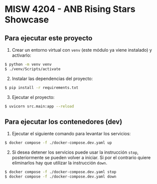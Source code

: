 # MISW 4204 - ANB Rising Stars Showcase

## Para ejecutar este proyecto

1. Crear un entorno virtual con `venv` (este módulo ya viene instalado) y activarlo:

```bash
$ python -m venv venv
$ ./venv/Scripts/activate
``` 

2. Instalar las dependencias del proyecto:

```bash
$ pip install -r requirements.txt
```

3. Ejecutar el proyecto:

```bash
$ uvicorn src.main:app --reload
```

## Para ejecutar los contenedores (dev)

1. Ejecutar el siguiente comando para levantar los servicios:

```bash
$ docker compose -f ./docker-compose.dev.yaml up
```

2. Si desea detener los servicios puede usar la instrucción `stop`, posteriormente se pueden volver a iniciar. Si por el contrario quiere eliminarlos hay que utilizar la instrucción `down`.

```bash
$ docker compose -f ./docker-compose.dev.yaml stop
$ docker compose -f ./docker-compose.dev.yaml down
```
